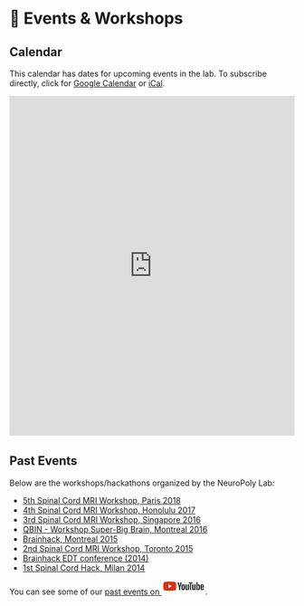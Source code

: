 # <span>📅</span> Events & Workshops

## Calendar

This calendar has dates for upcoming events in the lab.
To subscribe directly, click for [Google Calendar](https://calendar.google.com/calendar/r/?cid=h4tfirrturtt83oamhht396uv8%40group.calendar.google.com) or [iCal](https://calendar.google.com/calendar/ical/h4tfirrturtt83oamhht396uv8%40group.calendar.google.com/public/basic.ics).

<iframe src="https://calendar.google.com/calendar/embed?src=h4tfirrturtt83oamhht396uv8%40group.calendar.google.com" style="border: 0" width="100%" height="600" frameborder="0" scrolling="no"></iframe>


## Past Events

Below are the workshops/hackathons organized by the NeuroPoly Lab:

<!-- TODO: is there a way to use standard markdown syntax to link to files in _static/?
 https://stackoverflow.com/questions/38613647/sphinx-linking-to-embedded-binary-files-pdfs explains how to do it for rST
 but MyST is either different or I'm misunderstanding.
 -->
* <a href="_static/_media/spinalcordmriworkshop2018.pdf">5th Spinal Cord MRI Workshop, Paris 2018</a>
* <a href="_static/_media/spinalcordmriworkshop2017.pdf">4th Spinal Cord MRI Workshop, Honolulu 2017</a>
* <a href="_static/_media/spinalcordmriworkshop2016.pdf">3rd Spinal Cord MRI Workshop, Singapore 2016</a>
* [QBIN - Workshop Super-Big Brain, Montreal 2016](https://www.rbiq-qbin.qc.ca/en/event/4322)
* [Brainhack, Montreal 2015](https://www.rbiq-qbin.qc.ca/en/event/3790)
* [2nd Spinal Cord MRI Workshop, Toronto 2015](http://goo.gl/MgZdqj)
* [Brainhack EDT conference (2014)](http://brainhack.org/brainhack-edt/)
* [1st Spinal Cord Hack, Milan 2014](http://brainhack.org/categories/spinalcordhack2014/)

You can see some of our [past events on ![youtube](.gitbook/assets/logo_youtube.png)](https://www.youtube.com/watch?v=yKQy_Ud8D2Y&list=PLypg9D9S1IEVobQjZeKLt2tx8nBKqVGYl).

